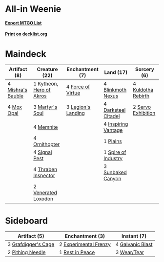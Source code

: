 # All-in Weenie

#### [Export MTGO List](../collection/All-in%20Weenie/All-in%20Weenie.txt)
#### [Print on decklist.org](http://decklist.org/?deckmain=4%09Blinkmoth%20Nexus%0A4%09Darksteel%20Citadel%0A4%09Force%20of%20Virtue%0A4%09Inspiring%20Vantage%0A4%09Kuldotha%20Rebirth%0A1%09Kytheon,%20Hero%20of%20Akros%0A3%09Legion's%20Landing%0A3%09Martyr's%20Soul%0A4%09Memnite%0A4%09Mishra's%20Bauble%0A4%09Mox%20Opal%0A4%09Ornithopter%0A1%09Plains%0A2%09Servo%20Exhibition%0A4%09Signal%20Pest%0A1%09Spire%20of%20Industry%0A3%09Sunbaked%20Canyon%0A4%09Thraben%20Inspector%0A2%09Venerated%20Loxodon&deckside=2%09Experimental%20Frenzy%0A4%09Galvanic%20Blast%0A3%09Grafdigger's%20Cage%0A2%09Pithing%20Needle%0A1%09Rest%20in%20Peace%0A3%09Wear/Tear)
# Maindeck

|                                        Artifact (8)                                        |                                           Creature (22)                                           |                                       Enchantment (7)                                       |                                          Land (17)                                           |                                         Sorcery (6)                                         |
|--------------------------------------------------------------------------------------------|---------------------------------------------------------------------------------------------------|---------------------------------------------------------------------------------------------|----------------------------------------------------------------------------------------------|---------------------------------------------------------------------------------------------|
|4 [Mishra's Bauble](http://gatherer.wizards.com/Pages/Card/Details.aspx?multiverseid=122122)|1 [Kytheon, Hero of Akros](http://gatherer.wizards.com/Pages/Card/Details.aspx?multiverseid=398428)|4 [Force of Virtue](http://gatherer.wizards.com/Pages/Card/Details.aspx?multiverseid=463959) |4 [Blinkmoth Nexus](http://gatherer.wizards.com/Pages/Card/Details.aspx?multiverseid=39439)   |4 [Kuldotha Rebirth](http://gatherer.wizards.com/Pages/Card/Details.aspx?multiverseid=194239)|
|4 [Mox Opal](http://gatherer.wizards.com/Pages/Card/Details.aspx?multiverseid=397719)       |3 [Martyr's Soul](http://gatherer.wizards.com/Pages/Card/Details.aspx?multiverseid=463968)         |3 [Legion's Landing](http://gatherer.wizards.com/Pages/Card/Details.aspx?multiverseid=435173)|4 [Darksteel Citadel](http://gatherer.wizards.com/Pages/Card/Details.aspx?multiverseid=389479)|2 [Servo Exhibition](http://gatherer.wizards.com/Pages/Card/Details.aspx?multiverseid=417600)|
|                                                                                            |4 [Memnite](http://gatherer.wizards.com/Pages/Card/Details.aspx?multiverseid=194078)               |                                                                                             |4 [Inspiring Vantage](http://gatherer.wizards.com/Pages/Card/Details.aspx?multiverseid=417819)|                                                                                             |
|                                                                                            |4 [Ornithopter](http://gatherer.wizards.com/Pages/Card/Details.aspx?multiverseid=129665)           |                                                                                             |1 [Plains](http://gatherer.wizards.com/Pages/Card/Details.aspx?multiverseid=439856)           |                                                                                             |
|                                                                                            |4 [Signal Pest](http://gatherer.wizards.com/Pages/Card/Details.aspx?multiverseid=213773)           |                                                                                             |1 [Spire of Industry](http://gatherer.wizards.com/Pages/Card/Details.aspx?multiverseid=423851)|                                                                                             |
|                                                                                            |4 [Thraben Inspector](http://gatherer.wizards.com/Pages/Card/Details.aspx?multiverseid=409784)     |                                                                                             |3 [Sunbaked Canyon](http://gatherer.wizards.com/Pages/Card/Details.aspx?multiverseid=464196)  |                                                                                             |
|                                                                                            |2 [Venerated Loxodon](http://gatherer.wizards.com/Pages/Card/Details.aspx?multiverseid=452780)     |                                                                                             |                                                                                              |                                                                                             |


# Sideboard

|                                         Artifact (5)                                         |                                        Enchantment (3)                                         |                                        Instant (7)                                        |
|----------------------------------------------------------------------------------------------|------------------------------------------------------------------------------------------------|-------------------------------------------------------------------------------------------|
|3 [Grafdigger's Cage](http://gatherer.wizards.com/Pages/Card/Details.aspx?multiverseid=278452)|2 [Experimental Frenzy](http://gatherer.wizards.com/Pages/Card/Details.aspx?multiverseid=452849)|4 [Galvanic Blast](http://gatherer.wizards.com/Pages/Card/Details.aspx?multiverseid=442781)|
|2 [Pithing Needle](http://gatherer.wizards.com/Pages/Card/Details.aspx?multiverseid=129526)   |1 [Rest in Peace](http://gatherer.wizards.com/Pages/Card/Details.aspx?multiverseid=442021)      |3 [Wear/Tear](http://gatherer.wizards.com/Pages/Card/Details.aspx?multiverseid=368950)     |

